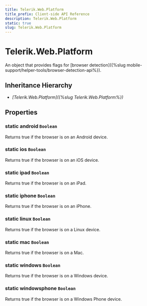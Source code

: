 ```yaml
---
title: Telerik.Web.Platform
title_prefix: Client-side API Reference
description: Telerik.Web.Platform
static: true
slug: Telerik.Web.Platform
---
```


# Telerik.Web.Platform

An object that provides flags for [browser detection]({%slug mobile-support/helper-tools/browser-detection-api%}).

## Inheritance Hierarchy

* *[Telerik.Web.Platform]({%slug Telerik.Web.Platform%})*


## Properties

### static android `Boolean`

Returns true if the browser is on an Android device.

### static ios `Boolean`

Returns true if the browser is on an iOS device.

### static ipad `Boolean`

Returns true if the browser is on an iPad.

### static iphone `Boolean`

Returns true if the browser is on an iPhone.

### static linux `Boolean`

Returns true if the browser is on a Linux device.

### static mac `Boolean`

Returns true if the browser is on a Mac.

### static windows `Boolean`

Returns true if the browser is on a Windows device.

### static windowsphone `Boolean`

Returns true if the browser is on a Windows Phone device.

